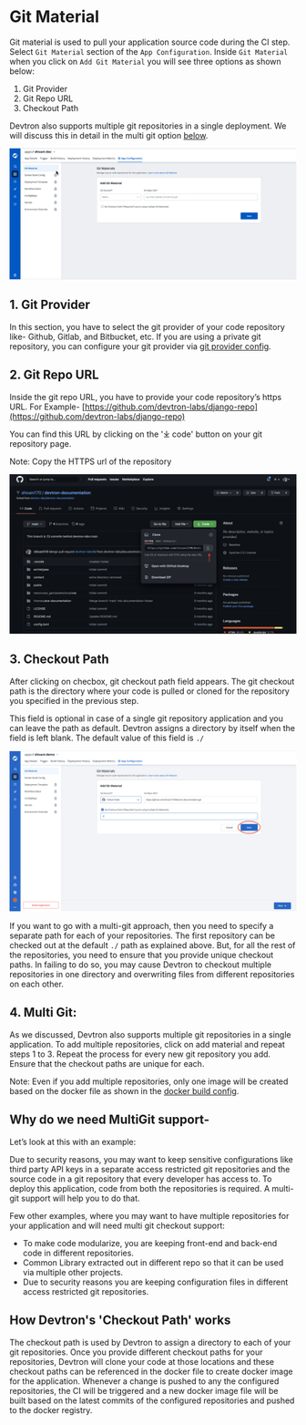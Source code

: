 # Git Material

Git material is used to pull your application source code during the CI step. Select `Git Material` section of the  `App Configuration`. Inside `Git Material` when you click on `Add Git Material` you will see three options as shown below:

1. Git Provider
2. Git Repo URL
3. Checkout Path

Devtron also supports multiple git repositories in a single deployment. We will discuss this in detail in the multi git option [below](git-material.md#4-multi-git).

![](../../.gitbook/assets/create-app-git-account.gif)

## 1. Git Provider

In this section, you have to select the git provider of your code repository like- Github, Gitlab, and Bitbucket, etc. If you are using a private git repository, you can configure your git provider via [git provider config](../git-provider-config/).

## 2. Git Repo URL

Inside the git repo URL, you have to provide your code repository’s https URL. For Example- [https://github.com/devtron-labs/django-repo](https://github.com/devtron-labs/django-repo)

You can find this URL by clicking on the '⤓ code' button on your git repository page.

Note: Copy the HTTPS url of the repository

![](../../.gitbook/assets/create-app-git-url.png)

## 3. Checkout Path

After clicking on checbox, git checkout path field appears. The git checkout path is the directory where your code is pulled or cloned for the repository you specified in the previous step.

This field is optional in case of a single git repository application and you can leave the path as default. Devtron assigns a directory by itself when the field is left blank. The default value of this field is `./`

![](../../.gitbook/assets/create-app-git-save.png)

If you want to go with a multi-git approach, then you need to specify a separate path for each of your repositories. The first repository can be checked out at the default `./` path as explained above. But, for all the rest of the repositories, you need to ensure that you provide unique checkout paths. In failing to do so, you may cause Devtron to checkout multiple repositories in one directory and overwriting files from different repositories on each other.

## 4. Multi Git:

As we discussed, Devtron also supports multiple git repositories in a single application. To add multiple repositories, click on add material and repeat steps 1 to 3. Repeat the process for every new git repository you add. Ensure that the checkout paths are unique for each.

Note: Even if you add multiple repositories, only one image will be created based on the docker file as shown in the [docker build config](docker-build-configuration.md).

## **Why do we need MultiGit support-**

Let’s look at this with an example:

Due to security reasons, you may want to keep sensitive configurations like third party API keys in a separate access restricted git repositories and the source code in a git repository that every developer has access to. To deploy this application, code from both the repositories is required. A multi-git support will help you to do that.

Few other examples, where you may want to have multiple repositories for your application and will need multi git checkout support:

* To make code modularize, you are keeping front-end and back-end code in different repositories.
* Common Library extracted out in different repo so that it can be used via multiple other projects.
* Due to security reasons you are keeping configuration files in different access restricted git repositories.

## **How Devtron's 'Checkout Path' works**

The checkout path is used by Devtron to assign a directory to each of your git repositories. Once you provide different checkout paths for your repositories, Devtron will clone your code at those locations and these checkout paths can be referenced in the docker file to create docker image for the application.
Whenever a change is pushed to any the configured repositories, the CI will be triggered and a new docker image file will be built based on the latest commits of the configured repositories and pushed to the docker registry.